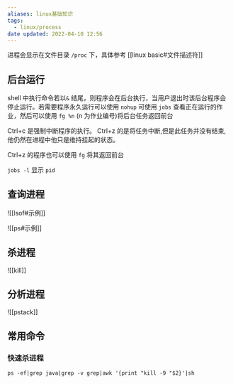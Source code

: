 ```yaml
---
aliases: linux基础知识
tags:
  - linux/process
date updated: 2022-04-10 12:56
---
```

进程会显示在文件目录 `/proc` 下，具体参考 [[linux basic#文件描述符]]

## 后台运行

shell 中执行命令若以`&` 结尾，则程序会在后台执行，当用户退出时该后台程序会停止运行。若需要程序永久运行可以使用 `nohup`
可使用 `jobs` 查看正在运行的作业，然后可以使用 `fg %n` (n 为作业编号)将后台任务返回前台

Ctrl+c 是强制中断程序的执行。
Ctrl+z 的是将任务中断,但是此任务并没有结束,他仍然在进程中他只是维持挂起的状态。

Ctrl+z 的程序也可以使用 `fg` 将其返回前台

`jobs -l` 显示 `pid`

## 查询进程

![[lsof#示例]]

![[ps#示例]]

## 杀进程

![[kill]]

## 分析进程

![[pstack]]

## 常用命令

### 快速杀进程

```shell
ps -ef|grep java|grep -v grep|awk '{print "kill -9 "$2}'|sh
```
